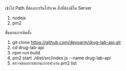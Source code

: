 เข้าไป Path ที่ต้องการรันโปรเจค
สิ่งที่ต้องมีใน Server 
1. nodejs
2. pm2

ขั้นตอนการติดตั้ง
1. git clone https://github.com/devoarm/drug-lab-api.git
2. cd drug-lab-api
3. npm run build
4. pm2 start ./dist/src/index.js --name drug-lab-api
5. ตรวจสอบการสถานะการทำงาน pm2 list